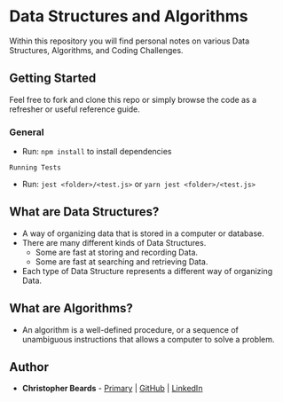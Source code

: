 # Data Structures and Algorithms

Within this repository you will find personal notes on various Data Structures, Algorithms, and Coding Challenges.

## Getting Started

Feel free to fork and clone this repo or simply browse the code as a refresher or useful reference guide.

### General

- Run: `npm install` to install dependencies

`Running Tests`

- Run: `jest <folder>/<test.js>` or `yarn jest <folder>/<test.js>`

## What are Data Structures?

- A way of organizing data that is stored in a computer or database.
- There are many different kinds of Data Structures.
  - Some are fast at storing and recording Data.
  - Some are fast at searching and retrieving Data.
- Each type of Data Structure represents a different way of organizing Data.

## What are Algorithms?

- An algorithm is a well-defined procedure, or a sequence of unambiguous instructions that allows a computer to solve a problem.

## Author

- **Christopher Beards** - [Primary](https://christopherbeards.com) | [GitHub](https://github.com/christopherbeards) | [LinkedIn](https://www.linkedin.com/in/christopher-beards-1292b529/)
